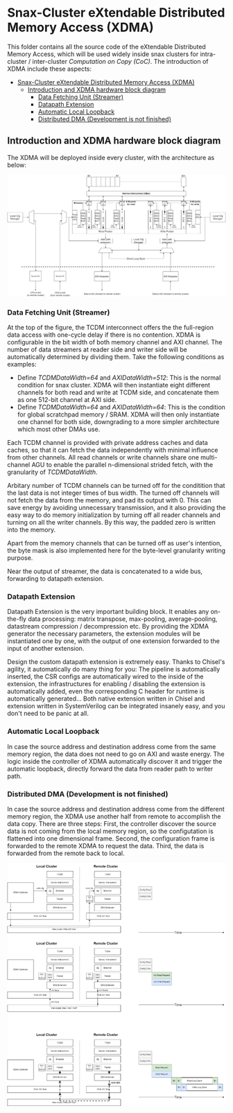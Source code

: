 # Snax-Cluster eXtendable Distributed Memory Access (XDMA)

This folder contains all the source code of the eXtendable Distributed Memory Access, which will be used widely inside snax clusters for intra-cluster / inter-cluster *Computation on Copy (CoC)*. The introduction of XDMA include these aspects:  

- [Snax-Cluster eXtendable Distributed Memory Access (XDMA)](#snax-cluster-extendable-distributed-memory-access-xdma)
  - [Introduction and XDMA hardware block diagram](#introduction-and-xdma-hardware-block-diagram)
    - [Data Fetching Unit (Streamer)](#data-fetching-unit-streamer)
    - [Datapath Extension](#datapath-extension)
    - [Automatic Local Loopback](#automatic-local-loopback)
    - [Distributed DMA (Development is not finished)](#distributed-dma-development-is-not-finished)


## Introduction and XDMA hardware block diagram

The XDMA will be deployed inside every cluster, with the architecture as below: 

![XDMA Hardware Diagram](xdma_figures/xdma_datapath.png)

### Data Fetching Unit (Streamer)

At the top of the figure, the TCDM interconnect offers the the full-region data access with one-cycle delay if there is no contention. XDMA is configurable in the bit width of both memory channel and AXI channel. The number of data streamers at reader side and writer side will be automatically determined by dividing them. Take the following conditions as examples: 

- Define *TCDMDataWidth=64* and *AXIDataWidth=512*: This is the normal condition for snax cluster. XDMA will then instantiate eight different channels for both read and write at TCDM side, and concatenate them as one 512-bit channel at AXI side. 
- Define *TCDMDataWidth=64* and *AXIDataWidth=64*: This is the condition for global scratchpad memory / SRAM. XDMA will then only instantiate one channel for both side, downgrading to a more simpler architecture which most other DMAs use. 

Each TCDM channel is provided with private address caches and data caches, so that it can fetch the data independently with minimal influence from other channels. All read channels or write channels share one multi-channel AGU to enable the parallel n-dimensional strided fetch, with the granularity of *TCDMDataWidth*. 

Arbitary number of TCDM channels can be turned off for the conditition that the last data is not integer times of bus width. The turned off channels will not fetch the data from the memory, and pad its output with 0. This can save energy by avoiding unnecessary transmission, and it also providing the easy way to do memory initialization by turning off all reader channels and turning on all the writer channels. By this way, the padded zero is written into the memory. 

Apart from the memory channels that can be turned off as user's intention, the byte mask is also implemented here for the byte-level granularity writing purpose. 

Near the output of streamer, the data is concatenated to a wide bus, forwarding to datapath extension. 

### Datapath Extension

Datapath Extension is the very important building block. It enables any on-the-fly data processing: matrix transpose, max-pooling, average-pooling, datastream compression / decompression etc. By providing the XDMA generator the necessary parameters, the extension modules will be instantiated one by one, with the output of one extension forwarded to the input of another extension. 

Design the custom datapath extension is extremely easy. Thanks to Chisel's agility, it automatically do many thing for you: The pipeline is automatically inserted, the CSR configs are automatically wired to the inside of the extension, the infrastructures for enabling / disabling the extension is automatically added, even the corresponding C header for runtime is automatically generated... Both native extension written in Chisel and extension written in SystemVerilog can be integrated insanely easy, and you don't need to be panic at all. 

### Automatic Local Loopback

In case the source address and destination address come from the same memory region, the data does not need to go on AXI and waste energy. The logic inside the controller of XDMA automatically discover it and trigger the automatic loopback, directly forward the data from reader path to writer path. 

### Distributed DMA (Development is not finished)

In case the source address and destination address come from the different memory region, the XDMA use another half from remote to accomplish the data copy. There are three steps: First, the controller discover the source data is not coming from the local memory region, so the configutation is flattened into one dimensional frame. Second, the configuration frame is forwarded to the remote XDMA to request the data. Third, the data is forwarded from the remote back to local. 

![XDMA Call Chain](xdma_figures/xdma_callchain.png)
